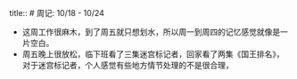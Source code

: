 title:: # 周记: 10/18 - 10/24

- 这周工作很麻木，到了周五就只想划水，所以周一到周四的记忆感觉就像是一片空白。
- 周五晚上很放松，临下班看了三集迷宫标记者，回家看了两集《国王排名》，对于迷宫标记者，个人感觉有些地方情节处理的不是很合理，